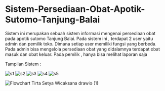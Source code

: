 # Sistem-Persediaan-Obat-Apotik-Sutomo-Tanjung-Balai
Sistem ini merupakan sebuah sistem informasi mengenai persediaan obat pada apotik sutomo Tanjung Balai. Pada sistem ini , terdapat 2 user yaitu admin dan pemilik toko. Dimana setiap user memiliki fungsi yang berbeda. Pada admin bisa mengelola persediaan obat yang didalamnya terdapat obat masuk dan obat keluar. Pada pemilik , hanya bisa melihat laporan saja

Tampilan Sistem :

![s1](https://user-images.githubusercontent.com/98314457/150763967-1ce1c9ac-d032-48a1-800e-3503a62d0d55.png)
![s2](https://user-images.githubusercontent.com/98314457/150763978-190fbb7c-0b22-4676-adbe-055e503f8b1e.png)
![s3](https://user-images.githubusercontent.com/98314457/150763987-93f4e9c0-6cef-4a13-9c20-54eedef77ba6.png)
![s4](https://user-images.githubusercontent.com/98314457/150763993-c8ecda02-5426-44f7-9a49-ba8666c40d88.png)
![s5](https://user-images.githubusercontent.com/98314457/150763995-b6d7907c-64a3-4e8c-a005-2d70a96ade8a.png)

![Flowchart Tirta Setya Wicaksana drawio (1)](https://github.com/TirtaSetya123/SistemInformasiAkuntansi-Sistem-Persediaan-Obat-Tirta-Setya-/assets/152132868/d11b7dd5-97e0-4ef9-8388-00b22314f962)
